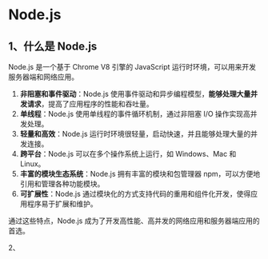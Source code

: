 # Node.js

## 1、什么是 Node.js

Node.js 是一个基于 Chrome V8 引擎的 JavaScript 运行时环境，可以用来开发服务器端和网络应用。

1. **非阻塞和事件驱动**：Node.js 使用事件驱动和异步编程模型，**能够处理大量并发请求**，提高了应用程序的性能和吞吐量。
2. **单线程**：Node.js 使用单线程的事件循环机制，通过非阻塞 I/O 操作实现高并发处理。
3. **轻量和高效**：Node.js 运行时环境很轻量，启动快速，并且能够处理大量的并发连接。
4. **跨平台**：Node.js 可以在多个操作系统上运行，如 Windows、Mac 和 Linux。
5. **丰富的模块生态系统**：Node.js 拥有丰富的模块和包管理器 npm，可以方便地引用和管理各种功能模块。
6. **可扩展性**：Node.js 通过模块化的方式支持代码的重用和组件化开发，使得应用程序易于扩展和维护。

通过这些特点，Node.js 成为了开发高性能、高并发的网络应用和服务器端应用的首选。

2、
